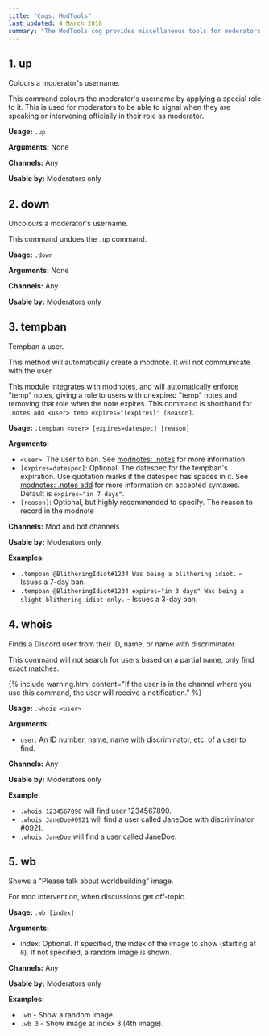 ```yaml
---
title: "Cogs: ModTools"
last_updated: 4 March 2018
summary: "The ModTools cog provides miscellaneous tools for moderators."
---
```


## 1. up

Colours a moderator's username.

This command colours the moderator's username by applying a special role to it. This is used for moderators to be able to signal when they are speaking or intervening officially in their role as moderator.

**Usage:** `.up`

**Arguments:** None

**Channels:** Any

**Usable by:** Moderators only


## 2. down

Uncolours a moderator's username.

This command undoes the `.up` command.

**Usage:** `.down`

**Arguments:** None

**Channels:** Any

**Usable by:** Moderators only


## 3. tempban

Tempban a user.

This method will automatically create a modnote. It will not communicate with the user.

This module integrates with modnotes, and will automatically enforce "temp" notes, giving a role to users with unexpired "temp" notes and removing that role when the note expires. This command is shorthand for `.notes add <user> temp expires="[expires]" [Reason]`.

**Usage:** `.tempban <user> [expires=datespec] [reason]`

**Arguments:**
* `<user>`: The user to ban. See [modnotes: .notes](modnotes.html#1-notes) for more information.
* `[expires=datespec]`: Optional. The datespec for the tempban's expiration. Use quotation marks if the datespec has spaces in it. See [modnotes: .notes add](modnotes.html#11-add) for more information on accepted syntaxes. Default is `expires="in 7 days"`.
* `[reason]`: Optional, but highly recommended to specify. The reason to record in the modnote

**Channels:** Mod and bot channels

**Usable by:** Moderators only

**Examples:**
* `.tempban @BlitheringIdiot#1234 Was being a blithering idiot.` - Issues a 7-day ban.
* `.tempban @BlitheringIdiot#1234 expires="in 3 days" Was being a slight blithering idiot only.` - Issues a 3-day ban.


## 4. whois

Finds a Discord user from their ID, name, or name with discriminator.

This command will not search for users based on a partial name, only find exact matches.

{% include warning.html content="If the user is in the channel where you use this command, the user will receive a notification." %}

**Usage:** `.whois <user>`

**Arguments:**
* `user`: An ID number, name, name with discriminator, etc. of a user to find.

**Channels:** Any

**Usable by:** Moderators only

**Example:**
* `.whois 1234567890` will find user 1234567890.
* `.whois JaneDoe#0921` will find a user called JaneDoe with discriminator #0921.
* `.whois JaneDoe` will find a user called JaneDoe. 


## 5. wb

Shows a "Please talk about worldbuilding" image.
        
For mod intervention, when discussions get off-topic.

**Usage:** `.wb [index]`
        
**Arguments:**
* index: Optional. If specified, the index of the image to show (starting at `0`). If not specified, a random image is shown.

**Channels:** Any

**Usable by:** Moderators only

**Examples:**
* `.wb` - Show a random image.
* `.wb 3` - Show image at index 3 (4th image).
